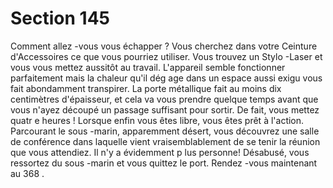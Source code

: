 # Section 145

Comment allez -vous vous échapper ? Vous cherchez dans votre Ceinture d'Accessoires
ce que vous pourriez utiliser. Vous trouvez un Stylo -Laser et vous vous mettez aussitôt
au travail. L'appareil semble fonctionner parfaitement mais la chaleur qu'il dég age dans
un espace aussi exigu vous fait abondamment transpirer. La porte métallique fait au
moins dix centimètres d'épaisseur, et cela va vous prendre quelque temps avant que vous
n'ayez découpé un passage suffisant pour sortir. De fait, vous mettez quatr e heures !
Lorsque enfin vous êtes libre, vous êtes prêt à l'action. Parcourant le sous -marin,
apparemment désert, vous découvrez une salle de conférence dans laquelle vient
vraisemblablement de se tenir la réunion que vous attendiez. Il n'y a évidemment p lus
personne! Désabusé, vous ressortez du sous -marin et vous quittez le port. Rendez -vous
maintenant au  368 .